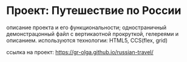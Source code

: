 # Проект: Путешествие по России

описание проекта и его функциональности; одностраничный демонстрацонный файл с вертикаотной прокруткой, гелереями и
описанием. используются технологии:
HTML5, CCS(flex, grid)

ссылка на проект: https://gr-olga.github.io/russian-travel/
